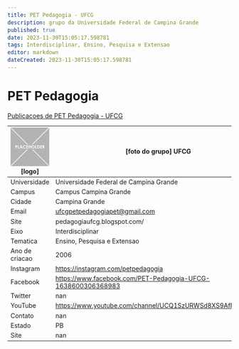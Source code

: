 ```yaml
---
title: PET Pedagogia - UFCG
description: grupo da Universidade Federal de Campina Grande
published: true
date: 2023-11-30T15:05:17.598781
tags: Interdisciplinar, Ensino, Pesquisa e Extensao
editor: markdown
dateCreated: 2023-11-30T15:05:17.598781
---
```


# PET Pedagogia

[Publicacoes de PET Pedagogia - UFCG](/atividade/130PETPedagogiaUFCG/feed)

| ![placeholder.png](/placeholder.png) [logo] | [foto do grupo] UFCG         |
| ------------------------------------------- | ------------------------------------------------- |
| Universidade                                | Universidade Federal de Campina Grande      |
| Campus                                      | Campus Campina Grande            |
| Cidade                                      | Campina Grande             |
| Email                                       | ufcgpetpedagogiapet@gmail.com             |
| Site                                        | pedagogiaufcg.blogspot.com/              |
| Eixo                                        | Interdisciplinar              |
| Tematica                                    | Ensino, Pesquisa e Extensao          |
| Ano de criacao                              | 2006        |
| Instagram                                   | https://instagram.com/petpedagogia         |
| Facebook                                    | https://www.facebook.com/PET-Pedagogia-UFCG-1638600306368983          |
| Twitter                                     | nan           |
| YouTube                                     | https://www.youtube.com/channel/UCQ1SzURWSd8XS9AfNDOEZRw           |
| Contato                                     | nan         |
| Estado                                      |  PB            |
| Site                                        | nan |
